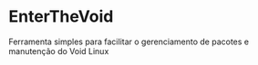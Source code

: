# EnterTheVoid
Ferramenta simples para facilitar o gerenciamento de pacotes e manutenção do Void Linux
